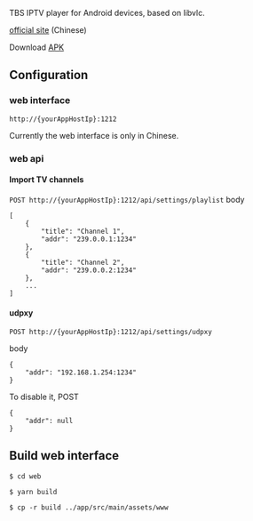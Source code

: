 TBS IPTV player for Android devices, based on libvlc.

[official site](http://www.turboshow.cn) (Chinese)

Download [APK](http://www.turboshow.cn/assets/tbs.apk)

## Configuration
### web interface
`http://{yourAppHostIp}:1212`

Currently the web interface is only in Chinese.

### web api
#### Import TV channels
`POST http://{yourAppHostIp}:1212/api/settings/playlist`
body
```
[
    {
        "title": "Channel 1",
        "addr": "239.0.0.1:1234"
    },
    {
        "title": "Channel 2",
        "addr": "239.0.0.2:1234"
    },
    ...
]
```
#### udpxy
`POST http://{yourAppHostIp}:1212/api/settings/udpxy`

body
```
{
    "addr": "192.168.1.254:1234"
}
```
To disable it, POST
```
{
    "addr": null
}
```

## Build web interface
`$ cd web`

`$ yarn build`

`$ cp -r build ../app/src/main/assets/www`